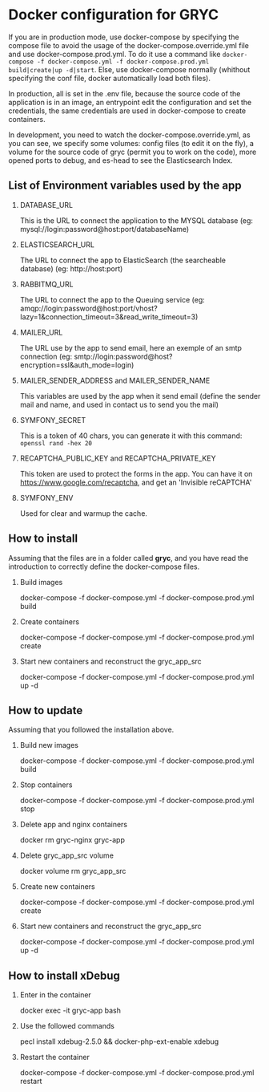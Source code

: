 # Docker configuration for GRYC

If you are in production mode, use docker-compose by specifying the compose file to avoid the usage of the docker-compose.override.yml file
and use docker-compose.prod.yml. To do it use a command like `docker-compose -f docker-compose.yml -f docker-compose.prod.yml build|create|up -d|start`.
Else, use docker-compose normally (whithout specifying the conf file, docker automatically load both files).

In production, all is set in the .env file, because the source code of the application is in an image,
an entrypoint edit the configuration and set the credentials, the same credentials are used in docker-compose
to create containers.

In development, you need to watch the docker-compose.override.yml, as you can see, we specify some volumes:
config files (to edit it on the fly), a volume for the source code of gryc (permit you to work on the code),
more opened ports to debug, and es-head to see the Elasticsearch Index.

## List of Environment variables used by the app

1. DATABASE_URL

    This is the URL to connect the application to the MYSQL database (eg: mysql://login:password@host:port/databaseName)

2. ELASTICSEARCH_URL

    The URL to connect the app to ElasticSearch (the searcheable database) (eg: http://host:port)

3. RABBITMQ_URL

    The URL to connect the app to the Queuing service (eg: amqp://login:password@host:port/vhost?lazy=1&connection_timeout=3&read_write_timeout=3)

4. MAILER_URL

    The URL use by the app to send email, here an exemple of an smtp connection (eg: smtp://login:password@host?encryption=ssl&auth_mode=login)

5. MAILER_SENDER_ADDRESS and MAILER_SENDER_NAME

    This variables are used by the app when it send email (define the sender mail and name, and used in contact us to send you the mail)

6. SYMFONY_SECRET

    This is a token of 40 chars, you can generate it with this command: `openssl rand -hex 20`

7. RECAPTCHA_PUBLIC_KEY and RECAPTCHA_PRIVATE_KEY

    This token are used to protect the forms in the app.
    You can have it on https://www.google.com/recaptcha, and get an 'Invisible reCAPTCHA'

8. SYMFONY_ENV

    Used for clear and warmup the cache.

## How to install

Assuming that the files are in a folder called **gryc**, and you have read the introduction to correctly define the docker-compose files.

1. Build images

    docker-compose -f docker-compose.yml -f docker-compose.prod.yml build

2. Create containers

    docker-compose -f docker-compose.yml -f docker-compose.prod.yml create
    
6. Start new containers and reconstruct the gryc_app_src

    docker-compose -f docker-compose.yml -f docker-compose.prod.yml up -d

## How to update

Assuming that you followed the installation above.

1. Build new images

    docker-compose -f docker-compose.yml -f docker-compose.prod.yml build

2. Stop containers

    docker-compose -f docker-compose.yml -f docker-compose.prod.yml stop

3. Delete app and nginx containers

    docker rm gryc-nginx gryc-app

7. Delete gryc_app_src volume

    docker volume rm gryc_app_src

5. Create new containers

    docker-compose -f docker-compose.yml -f docker-compose.prod.yml create

6. Start new containers and reconstruct the gryc_app_src

    docker-compose -f docker-compose.yml -f docker-compose.prod.yml up -d

## How to install xDebug

1. Enter in the container

    docker exec -it gryc-app bash
    
2. Use the followed commands

    pecl install xdebug-2.5.0 && docker-php-ext-enable xdebug

3. Restart the container

    docker-compose -f docker-compose.yml -f docker-compose.prod.yml restart
